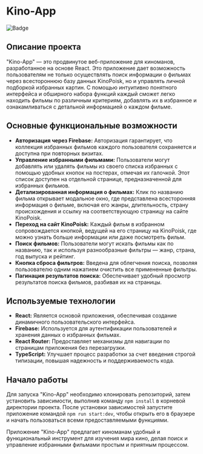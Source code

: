 # Kino-App

<p>
<img alt="Badge" src="https://github.com/Vidga1/Kino-App/actions/workflows/sanity-check.yml/badge.svg" />
</p>

## Описание проекта

"Kino-App" — это продвинутое веб-приложение для киноманов, разработанное на основе React. Это приложение дает возможность пользователям не только осуществлять поиск информации о фильмах через всестороннюю базу данных KinoPoisk, но и управлять личной подборкой избранных картин. С помощью интуитивно понятного интерфейса и обширного набора функций каждый сможет легко находить фильмы по различным критериям, добавлять их в избранное и ознакамливаться с детальной информацией о каждом фильме.

## Основные функциональные возможности

- **Авторизация через Firebase:** Авторизация гарантирует, что коллекция избранных фильмов каждого пользователя сохраняется и доступна при повторных визитах.
- **Управление избранными фильмами:** Пользователи могут добавлять или удалять фильмы из своего списка избранных с помощью удобных кнопок на постерах, отмечая их галочкой. Этот список доступен на отдельной странице, предназначенной для избранных фильмов.
- **Детализированная информация о фильмах:** Клик по названию фильма открывает модальное окно, где представлена всесторонняя информация о фильме, включая его жанры, длительность, страну происхождения и ссылку на соответствующую страницу на сайте KinoPoisk.
- **Переход на сайт KinoPoisk:** Каждый фильм в избранном сопровождается кнопкой, ведущей на его страницу на KinoPoisk, где можно узнать больше информации или даже посмотреть фильм.
- **Поиск фильмов:** Пользователи могут искать фильмы как по названию, так и используя разнообразные фильтры — жанр, страна, год выпуска и рейтинг.
- **Кнопка сброса фильтров:** Введена для облегчения поиска, позволяя пользователю одним нажатием очистить все примененные фильтры.
- **Пагинация результатов поиска:** Обеспечивает удобный просмотр результатов поиска фильмов, разбивая их на страницы.

## Используемые технологии

- **React:** Является основой приложения, обеспечивая создание динамичного пользовательского интерфейса.
- **Firebase:** Используется для аутентификации пользователей и хранения данных о избранных фильмах.
- **React Router:** Предоставляет механизмы для навигации по страницам приложения без перезагрузки.
- **TypeScript:** Улучшает процесс разработки за счет введения строгой типизации, повышая надежность и поддерживаемость кода.

## Начало работы

Для запуска "Kino-App" необходимо клонировать репозиторий, затем установить зависимости, выполнив команду `npm install` в корневой директории проекта. После установки зависимостей запустите приложение командой `npm run start:dev`, чтобы открыть его в браузере и начать пользоваться всеми предоставляемыми функциями.

Приложение "Kino-App" предлагает киноманам удобный и функциональный инструмент для изучения мира кино, делая поиск и управление избранными фильмами простым и приятным процессом.

